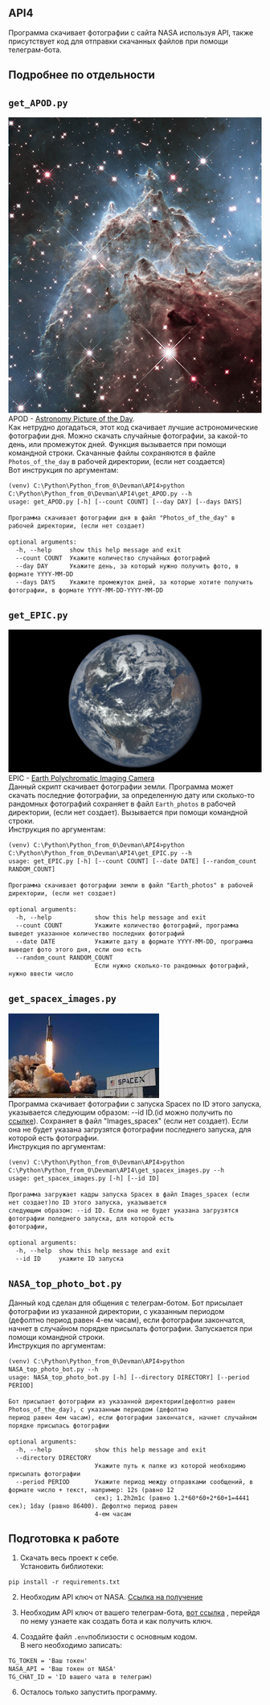 ## API4
Программа скачивает фотографии с сайта NASA используя API, также присутствует код для отправки скачанных файлов при помощи телеграм-бота.
## Подробнее по отдельности

## ```get_APOD.py```
 
![img_3.png](instruction_pictires/img_3.png)\
APOD - [Astronomy Picture of the Day](https://apod.nasa.gov/apod/astropix.html). \
Как нетрудно догадаться, этот код скачивает лучшие астрономические фотографии дня.
Можно скачать случайные фотографии, за какой-то день, или промежуток дней. Функция вызывается при помощи командной строки.
Скачанные файлы сохраняются в файле `Photos_of_the_day` в рабочей директории, (если нет создается)\
Вот инструкция по аргументам:
```commandline
(venv) C:\Python\Python_from_0\Devman\API4>python C:\Python\Python_from_0\Devman\API4\get_APOD.py --h
usage: get_APOD.py [-h] [--count COUNT] [--day DAY] [--days DAYS]

Программа скачивает фотографии дня в файл "Photos_of_the_day" в рабочей директории, (если нет создает)

optional arguments:
  -h, --help     show this help message and exit
  --count COUNT  Укажите количество случайных фотографий
  --day DAY      Укажите день, за который нужно получить фото, в формате YYYY-MM-DD
  --days DAYS    Укажите промежуток дней, за которые хотите получить фотографии, в формате YYYY-MM-DD-YYYY-MM-DD
```

## ```get_EPIC.py```
![img_4.png](instruction_pictires/img_4.png)
EPIC - [Earth Polychromatic Imaging Camera](https://epic.gsfc.nasa.gov/) \
Данный скрипт скачивает фотографии земли. Программа может скачать последние фотографии,
за определенную дату или сколько-то рандомных фотографий сохраняет в файл `Earth_photos`
в рабочей директории, (если нет создает). Вызывается при помощи командной строки.\
Инструкция по аргументам:
```commandline
(venv) C:\Python\Python_from_0\Devman\API4>python C:\Python\Python_from_0\Devman\API4\get_EPIC.py --h
usage: get_EPIC.py [-h] [--count COUNT] [--date DATE] [--random_count RANDOM_COUNT]

Программа скачивает фотографии земли в файл "Earth_photos" в рабочей директории, (если нет создает)

optional arguments:
  -h, --help            show this help message and exit
  --count COUNT         Укажите количество фотографий, программа выведет указанное количество последних фотографий
  --date DATE           Укажите дату в формате YYYY-MM-DD, программа выведет фото этого дня, если оно есть
  --random_count RANDOM_COUNT
                        Если нужно сколько-то рандомных фотографий, нужно ввести число
```

## ```get_spacex_images.py```
![img_5.png](instruction_pictires/img_5.png) \
Программа скачивает фотографии с запуска Spacex по ID этого запуска, указывается
следующим образом: --id ID.(id можно получить по [ссылке](https://api.spacexdata.com/v5/launches/)). Сохраняет в файл "Images_spacex" (если нет создает). Если она не будет указана загрузятся фотографии последнего запуска, для которой есть
фотографии.\
Инструкция по аргументам:
```commandline
(venv) C:\Python\Python_from_0\Devman\API4>python C:\Python\Python_from_0\Devman\API4\get_spacex_images.py --h
usage: get_spacex_images.py [-h] [--id ID]

Программа загружает кадры запуска Spacex в файл Images_spacex (если нет создает)по ID этого запуска, указывается
следующим образом: --id ID. Если она не будет указана загрузятся фотографии поледнего запуска, для которой есть
фотографии,

optional arguments:
  -h, --help  show this help message and exit
  --id ID     укажите ID запуска
```

## ```NASA_top_photo_bot.py```
Данный код сделан для общения с телеграм-ботом. Бот присылает фотографии из указанной директории, с указанным периодом (дефолтно период равен 4-ем часам),
если фотографии закончатся, начнет в случайном порядке присылать фотографии.
Запускается при помощи командной строки.\
Инструкция по аргументам:
```commandline
(venv) C:\Python\Python_from_0\Devman\API4>python NASA_top_photo_bot.py --h
usage: NASA_top_photo_bot.py [-h] [--directory DIRECTORY] [--period PERIOD]

Бот присылает фотографии из указанной директории(дефолтно равен Photos_of_the_day), с указанным периодом (дефолтно
период равен 4ем часам), если фотографии закончатся, начнет случайном порядке присылась фотографии

optional arguments:
  -h, --help            show this help message and exit
  --directory DIRECTORY
                        Укажите путь к папке из которой необходимо присылать фотографии
  --period PERIOD       Укажите период между отправками сообщений, в формате число + текст, например: 12s (равно 12
                        сек); 1.2h2m1c (равно 1.2*60*60+2*60+1=4441 сек); 1day (равно 86400). Дефолтно период равен
                        4-ем часам
```

## Подготовка к работе

1. Скачать весь проект к себе.  
Установить библиотеки:
```python:
pip install -r requirements.txt
```
  
2. Необходим API ключ от NASA. [Ссылка на получение](https://api.nasa.gov/)

3. Необходим API ключ от вашего телеграм-бота, [вот ссылка](https://way23.ru/%D1%80%D0%B5%D0%B3%D0%B8%D1%81%D1%82%D1%80%D0%B0%D1%86%D0%B8%D1%8F-%D0%B1%D0%BE%D1%82%D0%B0-%D0%B2-telegram.html)
, перейдя по нему узнаете как создать бота и как получить ключ. 


4. Создайте файл `.env`поблизости с основным кодом. \
В него необходимо записать:

```python:
TG_TOKEN = 'Ваш токен'
NASA_API = 'Ваш токен от NASA'
TG_CHAT_ID = 'ID вашего чата в телеграм)
```


6. Осталось только запустить программу.
